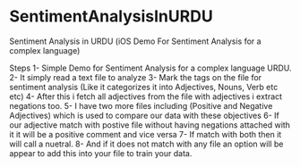 # SentimentAnalysisInURDU
Sentiment Analysis in URDU (iOS Demo For Sentiment Analysis for a complex language)

Steps
1- Simple Demo for Sentiment Analysis for a complex language URDU.
2- It simply read a text file to analyze
3- Mark the tags on the file for sentiment analysis (Like it categorizes it into Adjectives, Nouns, Verb etc etc)
4- After this i fetch all adjectives from the file with adjectives i extract negations too.
5- I have two more files including (Positive and Negative Adjectives) which is used to compare our data with these objectives
6- If our adjective match with postive file without having negations attached with it it will be a positive comment and vice versa
7- If match with both then it will call a nuetral.
8- And if it does not match with any file an option will be appear to add this into your file to train your data.
